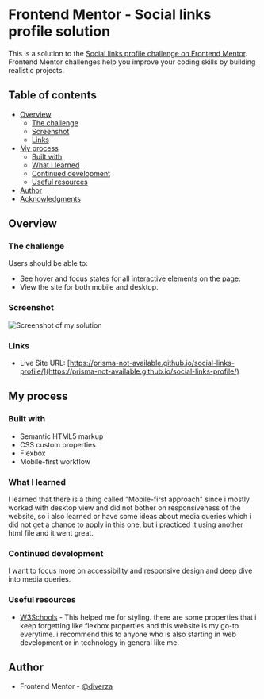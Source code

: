 # Frontend Mentor - Social links profile solution

This is a solution to the [Social links profile challenge on Frontend Mentor](https://www.frontendmentor.io/challenges/social-links-profile-UG32l9m6dQ). Frontend Mentor challenges help you improve your coding skills by building realistic projects. 

## Table of contents

- [Overview](#overview)
  - [The challenge](#the-challenge)
  - [Screenshot](#screenshot)
  - [Links](#links)
- [My process](#my-process)
  - [Built with](#built-with)
  - [What I learned](#what-i-learned)
  - [Continued development](#continued-development)
  - [Useful resources](#useful-resources)
- [Author](#author)
- [Acknowledgments](#acknowledgments)

## Overview

### The challenge

Users should be able to:

- See hover and focus states for all interactive elements on the page.
- View the site for both mobile and desktop.
### Screenshot

![Screenshot of my solution](.assets/images/desktop_view.png)

### Links

- Live Site URL: [https://prisma-not-available.github.io/social-links-profile/](https://prisma-not-available.github.io/social-links-profile/)

## My process

### Built with

- Semantic HTML5 markup
- CSS custom properties
- Flexbox
- Mobile-first workflow

### What I learned  

I learned that there is a thing called "Mobile-first approach" since i mostly worked with desktop view and did not bother on responsiveness of the website, so i also learned or have some ideas about media queries which i did not get a chance to apply in this one, but i practiced it using another html file and it went great.

### Continued development

I want to focus more on accessibility and responsive design and deep dive into media queries.

### Useful resources

- [W3Schools](https://www.w3schools.com/css/default.asp) - This helped me for styling. there are some properties that i keep forgetting like flexbox properties and this website is my go-to everytime. i recommend this to anyone who is also starting in web development or in technology in general like me.

## Author

- Frontend Mentor - [@diverza](https://www.frontendmentor.io/profile/prisma-not-available)

